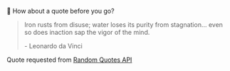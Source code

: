 📣 How about a quote before you go?

> Iron rusts from disuse; water loses its purity from stagnation... even so does inaction sap the vigor of the mind.
>
> <p>- Leonardo da Vinci</p>

Quote requested from [Random Quotes API](https://github.com/lukePeavey/quotable)

